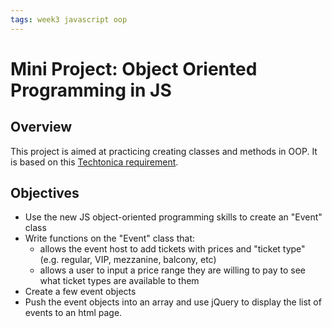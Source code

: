 ```yaml
---
tags: week3 javascript oop
---
```


# Mini Project: Object Oriented Programming in JS

## Overview
This project is aimed at practicing creating classes and methods in OOP. It is based on this [Techtonica requirement](https://github.com/Techtonica/curriculum/blob/main/javascript/first-js-oop-project.md).

## Objectives
- Use the new JS object-oriented programming skills to create an "Event" class
- Write functions on the "Event" class that:
  - allows the event host to add tickets with prices and "ticket type" (e.g. regular, VIP, mezzanine, balcony, etc)
  - allows a user to input a price range they are willing to pay to see what ticket types are available to them
- Create a few event objects
- Push the event objects into an array and use jQuery to display the list of events to an html page.


